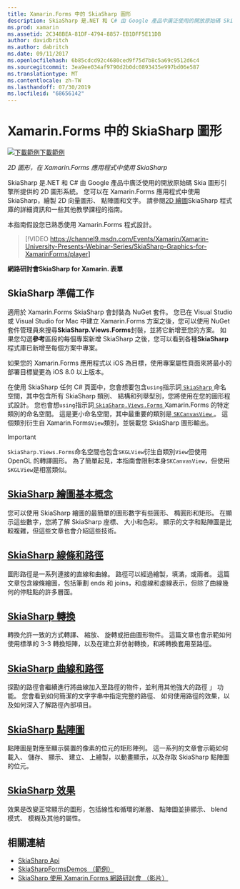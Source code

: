 ```yaml
---
title: Xamarin.Forms 中的 SkiaSharp 圖形
description: SkiaSharp 是.NET 和 C# 由 Google 產品中廣泛使用的開放原始碼 Skia 圖形引擎所提供的 2D 圖形系統。 本指南說明如何為 2D 圖形，在 Xamarin.Forms 應用程式中使用 SkiaSharp。
ms.prod: xamarin
ms.assetid: 2C348BEA-81DF-4794-8857-EB1DFF5E11DB
author: davidbritch
ms.author: dabritch
ms.date: 09/11/2017
ms.openlocfilehash: 6b85cdcd92c4680ced9f75d7b8c5a69c9512d6c4
ms.sourcegitcommit: 3ea9ee034af9790d2b0dc0893435e997bd06e587
ms.translationtype: MT
ms.contentlocale: zh-TW
ms.lasthandoff: 07/30/2019
ms.locfileid: "68656142"
---
```

# <a name="skiasharp-graphics-in-xamarinforms"></a>Xamarin.Forms 中的 SkiaSharp 圖形

[![下載範例](~/media/shared/download.png)下載範例](https://docs.microsoft.com/samples/xamarin/xamarin-forms-samples/skiasharpforms-demos)

_2D 圖形，在 Xamarin.Forms 應用程式中使用 SkiaSharp_

SkiaSharp 是.NET 和 C# 由 Google 產品中廣泛使用的開放原始碼 Skia 圖形引擎所提供的 2D 圖形系統。 您可以在 Xamarin.Forms 應用程式中使用 SkiaSharp，繪製 2D 向量圖形、 點陣圖和文字。 請參閱[2D 繪圖](~/graphics-games/skiasharp/index.md)SkiaSharp 程式庫的詳細資訊和一些其他教學課程的指南。

本指南假設您已熟悉使用 Xamarin.Forms 程式設計。

> [!VIDEO https://channel9.msdn.com/Events/Xamarin/Xamarin-University-Presents-Webinar-Series/SkiaSharp-Graphics-for-XamarinForms/player]

**網路研討會SkiaSharp for Xamarin. 表單**

## <a name="skiasharp-preliminaries"></a>SkiaSharp 準備工作

適用於 Xamarin.Forms SkiaSharp 會封裝為 NuGet 套件。 您已在 Visual Studio 或 Visual Studio for Mac 中建立 Xamarin.Forms 方案之後，您可以使用 NuGet 套件管理員來搜尋**SkiaSharp.Views.Forms**封裝，並將它新增至您的方案。 如果您勾選**參考**區段的每個專案新增 SkiaSharp 之後，您可以看到各種**SkiaSharp**程式庫已新增至每個方案中專案。

如果您的 Xamarin.Forms 應用程式以 iOS 為目標，使用專案屬性頁面來將最小的部署目標變更為 iOS 8.0 以上版本。

在使用 SkiaSharp 任何 C# 頁面中，您會想要包含`using`指示詞[ `SkiaSharp` ](xref:SkiaSharp)命名空間，其中包含所有 SkiaSharp 類別、 結構和列舉型別，您將使用在您的圖形程式設計。 您也會想`using`指示詞[ `SkiaSharp.Views.Forms` ](xref:SkiaSharp.Views.Forms) Xamarin.Forms 的特定類別的命名空間。 這是更小命名空間，其中最重要的類別是[ `SKCanvasView` ](xref:SkiaSharp.Views.Forms.SKCanvasView)。 這個類別衍生自 Xamarin.Forms`View`類別，並裝載您 SkiaSharp 圖形輸出。

> [!IMPORTANT]
> `SkiaSharp.Views.Forms`命名空間也包含`SKGLView`衍生自類別`View`但使用 OpenGL 的轉譯圖形。 為了簡單起見，本指南會限制本身`SKCanvasView`，但使用`SKGLView`是相當類似。

## <a name="skiasharp-drawing-basicsbasicsindexmd"></a>[SkiaSharp 繪圖基本概念](basics/index.md)

您可以使用 SkiaSharp 繪圖的最簡單的圖形數字有些圓形、 橢圓形和矩形。 在顯示這些數字，您將了解 SkiaSharp 座標、 大小和色彩。 顯示的文字和點陣圖是比較複雜，但這些文章也會介紹這些技術。

## <a name="skiasharp-lines-and-pathspathsindexmd"></a>[SkiaSharp 線條和路徑](paths/index.md)

圖形路徑是一系列連接的直線和曲線。 路徑可以經過繪製，填滿，或兩者。 這篇文章包含線條繪圖，包括筆劃 ends 和 joins，和虛線和虛線表示，但除了曲線幾何的停駐點的許多層面。

## <a name="skiasharp-transformstransformsindexmd"></a>[SkiaSharp 轉換](transforms/index.md)

轉換允許一致的方式轉譯、 縮放、 旋轉或扭曲圖形物件。 這篇文章也會示範如何使用標準的 3-3 轉換矩陣，以及在建立非仿射轉換，和將轉換套用至路徑。

## <a name="skiasharp-curves-and-pathscurvesindexmd"></a>[SkiaSharp 曲線和路徑](curves/index.md)

探勘的路徑會繼續進行將曲線加入至路徑的物件，並利用其他強大的路徑 」 功能。 您會看到如何簡潔的文字字串中指定完整的路徑、 如何使用路徑的效果，以及如何深入了解路徑內部項目。

## <a name="skiasharp-bitmapsbitmapsindexmd"></a>[SkiaSharp 點陣圖](bitmaps/index.md)

點陣圖是對應至顯示裝置的像素的位元的矩形陣列。 這一系列的文章會示範如何載入、 儲存、 顯示、 建立、 上繪製，以動畫顯示，以及存取 SkiaSharp 點陣圖的位元。

## <a name="skiasharp-effectseffectsindexmd"></a>[SkiaSharp 效果](effects/index.md)

效果是改變正常顯示的圖形，包括線性和循環的漸層、 點陣圖並排顯示、 blend 模式、 模糊及其他的屬性。

## <a name="related-links"></a>相關連結

- [SkiaSharp Api](https://docs.microsoft.com/dotnet/api/skiasharp)
- [SkiaSharpFormsDemos （範例）](https://docs.microsoft.com/samples/xamarin/xamarin-forms-samples/skiasharpforms-demos)
- [SkiaSharp 使用 Xamarin.Forms 網路研討會 （影片）](https://channel9.msdn.com/Events/Xamarin/Xamarin-University-Presents-Webinar-Series/SkiaSharp-Graphics-for-XamarinForms)
